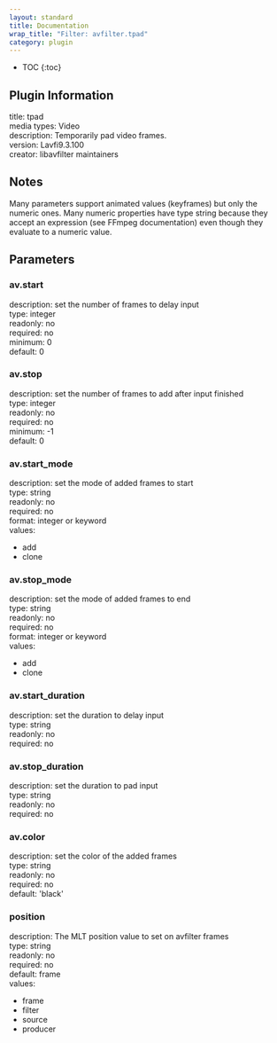 ```yaml
---
layout: standard
title: Documentation
wrap_title: "Filter: avfilter.tpad"
category: plugin
---
```

* TOC
{:toc}

## Plugin Information

title: tpad  
media types:
Video  
description: Temporarily pad video frames.  
version: Lavfi9.3.100  
creator: libavfilter maintainers  

## Notes

Many parameters support animated values (keyframes) but only the numeric ones. Many numeric properties have type string because they accept an expression (see FFmpeg documentation) even though they evaluate to a numeric value.

## Parameters

### av.start

  
description:
set the number of frames to delay input  
type: integer  
readonly: no  
required: no  
minimum: 0  
default: 0  

### av.stop

  
description:
set the number of frames to add after input finished  
type: integer  
readonly: no  
required: no  
minimum: -1  
default: 0  

### av.start_mode

  
description:
set the mode of added frames to start  
type: string  
readonly: no  
required: no  
format: integer or keyword  
values:  

* add
* clone

### av.stop_mode

  
description:
set the mode of added frames to end  
type: string  
readonly: no  
required: no  
format: integer or keyword  
values:  

* add
* clone

### av.start_duration

  
description:
set the duration to delay input  
type: string  
readonly: no  
required: no  

### av.stop_duration

  
description:
set the duration to pad input  
type: string  
readonly: no  
required: no  

### av.color

  
description:
set the color of the added frames  
type: string  
readonly: no  
required: no  
default: 'black'  

### position

  
description:
The MLT position value to set on avfilter frames  
type: string  
readonly: no  
required: no  
default: frame  
values:  

* frame
* filter
* source
* producer

